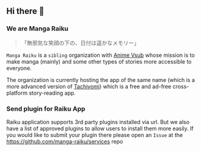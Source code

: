 ## Hi there 👋
### We are Manga Raiku
> 「無邪気な笑顔の下の、日付は遥かなメモリー」

`Manga Raiku` is a `sibling` organization with [Anime Vsub](https://github.com/anime-vsub) whose mission is to make manga (mainly) and some other types of stories more accessible to everyone.

The organization is currently hosting the app of the same name (which is a more advanced version of [Tachiyomi](https://github.com/tachiyomiorg/)) which is a free and ad-free cross-platform story-reading app.

<!--

**Here are some ideas to get you started:**

🙋‍♀️ A short introduction - what is your organization all about?
🌈 Contribution guidelines - how can the community get involved?
👩‍💻 Useful resources - where can the community find your docs? Is there anything else the community should know?
🍿 Fun facts - what does your team eat for breakfast?
🧙 Remember, you can do mighty things with the power of [Markdown](https://docs.github.com/github/writing-on-github/getting-started-with-writing-and-formatting-on-github/basic-writing-and-formatting-syntax)
-->

### Send plugin for Raiku App
Raiku application supports 3rd party plugins installed via url. But we also have a list of approved plugins to allow users to install them more easily. If you would like to submit your plugin there please open an `Issue` at the https://github.com/manga-raiku/services repo
